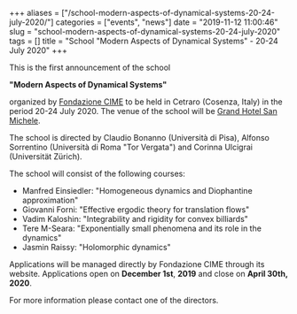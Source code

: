 +++
aliases = ["/school-modern-aspects-of-dynamical-systems-20-24-july-2020/"]
categories = ["events", "news"]
date = "2019-11-12 11:00:46"
slug = "school-modern-aspects-of-dynamical-systems-20-24-july-2020"
tags = []
title = "School \"Modern Aspects of Dynamical Systems\" - 20-24 July 2020"
+++

This is the first announcement of the school

**"Modern Aspects of Dynamical Systems"**

organized by [Fondazione CIME](https://web.math.unifi.it/users/cime/) to
be held in Cetraro (Cosenza, Italy) in the period 20-24 July 2020. The
venue of the school will be [Grand Hotel San
Michele](https://www.grandhotelsanmichele.it/).

The school is directed by Claudio Bonanno (Università di Pisa), Alfonso
Sorrentino (Università di Roma "Tor Vergata") and Corinna Ulcigrai
(Universität Zürich).

The school will consist of the following courses:

-   Manfred Einsiedler: "Homogeneous dynamics and Diophantine
    approximation"
-   Giovanni Forni: "Effective ergodic theory for translation flows"
-   Vadim Kaloshin: "Integrability and rigidity for convex billiards"
-   Tere M-Seara: "Exponentially small phenomena and its role in the
    dynamics"
-   Jasmin Raissy: "Holomorphic dynamics"

Applications will be managed directly by Fondazione CIME through its
website. Applications open on **December 1st**, **2019** and close on
**April 30th, 2020**.

For more information please contact one of the directors.

